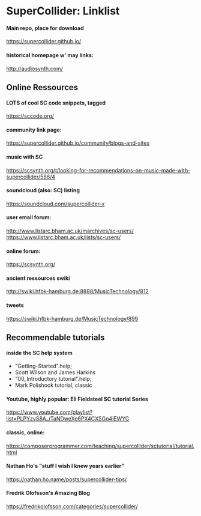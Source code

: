 # SuperCollider: Linklist


#### Main repo, place for download
https://supercollider.github.io/
#### historical homepage w' may links:
http://audiosynth.com/

## Online Ressources
#### LOTS of cool SC code snippets, tagged
https://sccode.org/
#### community link page:
https://supercollider.github.io/community/blogs-and-sites
#### music with SC
https://scsynth.org/t/looking-for-recommendations-on-music-made-with-supercollider/586/4
#### soundcloud (also: SC) listing
https://soundcloud.com/supercollider-x
#### user email forum:
http://www.listarc.bham.ac.uk/marchives/sc-users/
https://www.listarc.bham.ac.uk/lists/sc-users/
#### online forum:
https://scsynth.org/
#### ancient ressources swiki
http://swiki.hfbk-hamburg.de:8888/MusicTechnology/812
#### tweets
https://swiki.hfbk-hamburg.de/MusicTechnology/899

## Recommendable tutorials
#### inside the SC help system
- "Getting-Started".help; 
- Scott Wilson and James Harkins
- "00_Introductory tutorial".help;  
- Mark Polishook tutorial, classic
#### Youtube, highly popular:  Eli Fieldsteel SC tutorial Series
https://www.youtube.com/playlist?list=PLPYzvS8A_rTaNDweXe6PX4CXSGq4iEWYC  
#### classic, online:
https://composerprogrammer.com/teaching/supercollider/sctutorial/tutorial.html
#### Nathan Ho's "stuff I wish I knew years earlier" 
https://nathan.ho.name/posts/supercollider-tips/
#### Fredrik Olofsson's Amazing Blog
https://fredrikolofsson.com/categories/supercollider/